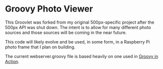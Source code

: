 Groovy Photo Viewer
===================

This Groovlet was forked from my original 500px-specific project after the 500px API was shut down. The intent is to allow for many different photo sources and those sources will be coming in the near future.

This code will likely evolve and be used, in some form, in a Raspberry Pi photo frame that I plan on building.

The current webserver.groovy file is based heavily on one used in [Groovy in Action](https://www.manning.com/books/groovy-in-action-second-edition).
